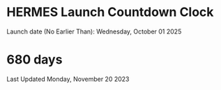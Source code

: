 # HERMES Launch Countdown Clock

Launch date (No Earlier Than): Wednesday, October 01 2025
# 680 days

Last Updated Monday, November 20 2023